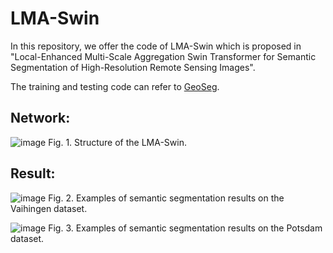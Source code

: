 # LMA-Swin
In this repository, we offer the code of LMA-Swin which is proposed in "Local-Enhanced Multi-Scale Aggregation Swin Transformer for Semantic Segmentation of High-Resolution Remote Sensing Images".

The training and testing code can refer to [GeoSeg](https://github.com/WangLibo1995/GeoSeg).

## Network:
![image](https://github.com/patricklee16/LMA-Swin/assets/51188249/522ebc64-1fee-446a-9935-8e200dd70a73)
Fig. 1. Structure of the LMA-Swin.

## Result:
![image](https://github.com/patricklee16/LMA-Swin/assets/51188249/fbe9748c-5934-4041-9d0b-1b8d0558ce31)
Fig. 2. Examples of semantic segmentation results on the Vaihingen dataset.

![image](https://github.com/patricklee16/LMA-Swin/assets/51188249/fdecee25-cec6-4acd-88a5-79cec2ddf823)
Fig. 3. Examples of semantic segmentation results on the Potsdam dataset.
